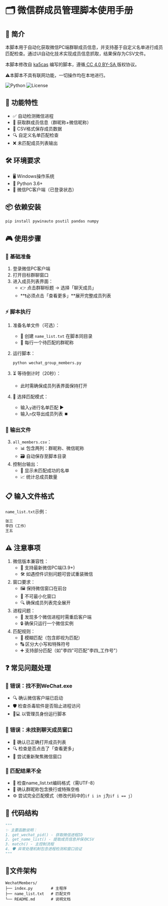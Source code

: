 # 🗂️ 微信群成员管理脚本使用手册

## 🤖 简介
本脚本用于自动化获取微信PC端群聊成员信息，并支持基于自定义名单进行成员匹配检查。通过UI自动化技术实现成员信息抓取，结果保存为CSV文件。

本脚本修改自 [ka5cas](https://blog.csdn.net/qq_43094622/article/details/130211289) 编写的脚本，遵循[ CC 4.0 BY-SA ](http://creativecommons.org/licenses/by-sa/4.0/)版权协议。

⚠️本脚本不具有联网功能，一切操作均在本地进行。

![Python](https://img.shields.io/badge/Python-3.6+-blue?style=for-the-badge) ![License](https://img.shields.io/badge/License-GPL_3.0-green?style=for-the-badge)

## 🚀 功能特性
- ✅ 自动检测微信进程
- 👥 获取群成员信息（群昵称+微信昵称）
- 💾 CSV格式保存成员数据
- 🔍 自定义名单匹配检查
- ❌ 未匹配成员列表输出

## 🛠️ 环境要求
- 🖥️ Windows操作系统
- 🐍 Python 3.6+
- 💬 微信PC客户端（已登录状态）

## 📦 依赖安装
```bash
pip install pywinauto psutil pandas numpy
```
## 🎮 使用步骤

### 🔰 基础准备

1. 登录微信PC客户端
2. 打开目标群聊窗口
3. 进入成员列表界面：
	- 👉 点击群聊标题 -> 选择「聊天成员」
	- **❗必须点击「查看更多」**展开完整成员列表

### ⚡ 脚本执行

1. 准备名单文件（可选）：
	- 📝 创建 `name_list.txt` 在脚本同目录
	- 📄 每行一个待匹配的群昵称
2. 运行脚本：

	```bash
	python wechat_group_members.py
	```

1. ⏳ 等待倒计时（20秒）：
	- 此时需确保成员列表界面保持打开
2. 🔘 选择匹配模式：
	- 输入`y`进行名单匹配 ▶️
	- 输入`n`仅导出成员列表 ⏹️

### 📂 输出文件

3. `all_members.csv`：
	- 📊 包含两列：群昵称、微信昵称
	- 🗃️ 自动保存至脚本目录
4. 控制台输出：
	- 🔴 显示未匹配成功的名单
	- 📈 统计总成员数量

## 📋 输入文件格式

`name_list.txt`示例：

```markdown
张三
李四（工作）
王五
```

## ⚠️ 注意事项

1. 微信版本兼容性：
	- 🔄 支持最新微信PC端(3.9+)
	- 🛠️ 如遇控件识别问题可尝试重装微信
2. 窗口要求：
	- 🖼️ 保持微信窗口在前台
	- 📌 不可最小化窗口
	- 🔍 确保成员列表完全展开
3. 进程问题：
	- 🔄 发现多个微信进程时需重启客户端
	- 🔒 确保只运行一个微信实例
4. 匹配规则：
	- 🎯 模糊匹配（包含即视为匹配）
	- 🔠 区分大小写和特殊符号
	- ➕ 支持部分匹配（如"李四"可匹配"李四_工作号"）

## ❓ 常见问题处理

### 🚨 错误：找不到WeChat.exe

- 🔍 确认微信客户端已启动
- 🛡️ 检查杀毒软件是否阻止进程访问
- 👨💻 以管理员身份运行脚本

### 🚨 错误：未找到聊天成员窗口

- 👀 确认已正确打开成员列表
- 🔍 检查是否点击了「查看更多」
- 🔄 尝试重新聚焦微信窗口

### 🚨 匹配结果不全

- 📝 检查name_list.txt编码格式（需UTF-8）
- 🔡 确认群昵称包含换行或特殊空格
- ⚙️ 尝试完全匹配模式（修改代码中的`if i in j`为`if i == j`）

## 🧠 代码结构

```python
"""
✨ 主要函数说明：
1. get_wechat_pid() - 获取微信进程ID
2. get_name_list() - 提取成员信息并保存CSV
3. match() - 主控制流程
4. 🛡️ 异常处理机制包含进程检测和窗口验证
"""
```

## 📂文件架构

```
WechatMembers/
├── index.py        # 主程序
├── name_list.txt   # 匹配文件
└── README.md       # 说明文档
```

